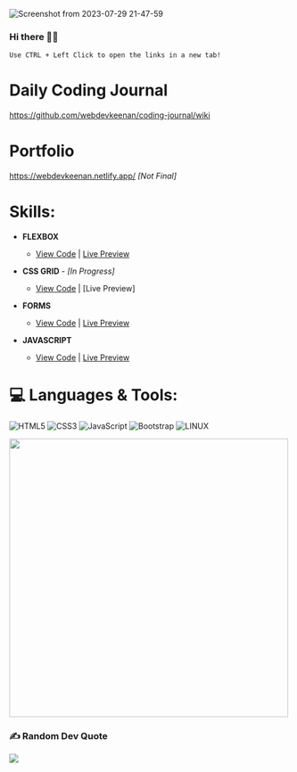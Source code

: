 ![Screenshot from 2023-07-29 21-47-59](https://github.com/webdevkeenan/webdevkeenan/assets/42125735/b3ab6765-cde2-4e86-a609-a2e12d9c1c74)

 ### Hi there 👋😁 <br>
 ```
 Use CTRL + Left Click to open the links in a new tab!
```

# Daily Coding Journal
https://github.com/webdevkeenan/coding-journal/wiki

# Portfolio
https://webdevkeenan.netlify.app/ *[Not Final]*


# Skills:
+ **FLEXBOX**
    
    + [View Code](https://github.com/webdevkeenan/landing_page/) | [Live Preview](https://webdevkeenan.github.io/landing_page/)

+ **CSS GRID** - *[In Progress]*
    
    + [View Code](https://github.com/webdevkeenan/product_landing-page) | [Live Preview]

+ **FORMS**
    
    + [View Code](https://github.com/webdevkeenan/survey_form) | [Live Preview](https://webdevkeenan.github.io/survey_form/)

+ **JAVASCRIPT**
    
    + [View Code](https://github.com/webdevkeenan/rockPaperScissors_Game) | [Live Preview](https://webdevkeenan.github.io/rockPaperScissors_Game/)
  

# 💻 Languages & Tools:
![HTML5](https://img.shields.io/badge/html5-%23E34F26.svg?style=for-the-badge&logo=html5&logoColor=white) ![CSS3](https://img.shields.io/badge/css3-%231572B6.svg?style=for-the-badge&logo=css3&logoColor=white) ![JavaScript](https://img.shields.io/badge/javascript-%23323330.svg?style=for-the-badge&logo=javascript&logoColor=%23F7DF1E) ![Bootstrap](https://img.shields.io/badge/bootstrap-%23563D7C.svg?style=for-the-badge&logo=bootstrap&logoColor=white) ![LINUX](https://img.shields.io/badge/Linux-FCC624?style=for-the-badge&logo=linux&logoColor=black)

[<img src="https://github.com/webdevkeenan/webdevkeenan/assets/42125735/dd9d26fe-524a-402e-8369-5c2cf4ffab84" width="500"/>](onlywayisup.png)
<!-- ![nick-fewings-HU-xiyQ-4Oo-unsplash](https://github.com/webdevkeenan/webdevkeenan/assets/42125735/dd9d26fe-524a-402e-8369-5c2cf4ffab84){width: 400px;} -->


### ✍️ Random Dev Quote
![](https://quotes-github-readme.vercel.app/api?type=horizontal&theme=radical)



<!--
**webdevkeenan/webdevkeenan** is a ✨ _special_ ✨ repository because its `README.md` (this file) appears on your GitHub profile.

Here are some ideas to get you started:

- 🔭 I’m currently working on ...
- 🌱 I’m currently learning ...
- 👯 I’m looking to collaborate on ...
- 🤔 I’m looking for help with ...
- 💬 Ask me about ...
- 📫 How to reach me: ...
- 😄 Pronouns: ...
- ⚡ Fun fact: ...
-->
